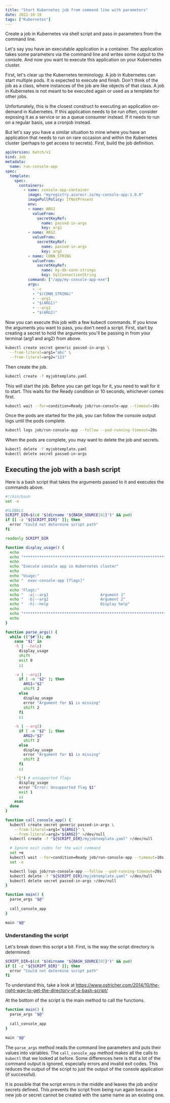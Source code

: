 ```yaml
---
title: "Start Kubernetes job from command line with parameters"
date: 2021-10-18
tags: ["Kubernetes"]
---
```


Create a job in Kubernetes via shell script and pass in parameters from the
command line.

<!--more-->

Let's say you have an executable application in a container. The application
takes some parameters via the command line and writes some output to the
console. And now you want to execute this application on your Kubernetes
cluster.

First, let's clear up the Kubernetes terminology. A job in Kubernetes can
start multiple pods. It is expected to execute and finish. Don't think of the
job as a class, where instances of the job are like objects of that class. A
job in Kubernetes is not meant to be executed again or used as a template for
other jobs. 

Unfortunately, this is the closest construct to executing an application
on-demand in Kubernetes. If this application needs to be run often, consider
exposing it as a service or as a queue consumer instead. If it needs to run on
a regular basis, use a cronjob instead.

But let's say you have a similar situation to mine where you have an
application that needs to run on rare occasion and within the Kubernetes
cluster (perhaps to get access to secrets). First, build the job definition.

```yaml
apiVersion: batch/v1
kind: Job
metadata:
  name: run-console-app
spec:
  template:
    spec:
      containers:
        - name: console-app-container
          image: "myregistry.azurecr.io/my-console-app:1.0.0"
          imagePullPolicy: IfNotPresent
          env:
          - name: ARG1
            valueFrom:
              secretKeyRef:
                name: passed-in-args
                key: arg1
          - name: ARG2
            valueFrom:
              secretKeyRef:
                name: passed-in-args
                key: arg2
          - name: CONN_STRING
            valueFrom:
              secretKeyRef:
                name: my-db-conn-strings
                key: SqlConnectionString
          command: ["/app/my-console-app-exe"]
          args:
            - -c 
            - "$(CONN_STRING)"
            - --arg1 
            - "$(ARG1)"
            - --arg2 
            - "$(ARG2)"
```

Now you can execute this job with a few kubectl commands. If you know the
arguments you want to pass, you don't need a script. First, start by creating
a secret to hold the arguments you'll be passing in from your terminal
(arg1 and arg2) from above.

```bash
kubectl create secret generic passed-in-args \
  --from-literal=arg1="abc" \
  --from-literal=arg2="123"
```

Then create the job.

```bash
kubectl create -f myjobtemplate.yaml
```

This will start the job. Before you can get logs for it, you need to wait for
it to start. This waits for the Ready condition or 10 seconds, whichever comes
first.

```bash
kubectl wait --for=condition=Ready job/run-console-app --timeout=10s
```

Once the pods are started for the job, you can follow the console output logs
until the pods complete.

```bash
kubectl logs job/run-console-app --follow --pod-running-timeout=20s
```

When the pods are complete, you may want to delete the job and secrets.

```bash
kubectl delete -f myjobtemplate.yaml
kubectl delete secret passed-in-args
```

## Executing the job with a bash script

Here is a bash script that takes the arguments passed to it and executes the
commands above.

```bash
#!/bin/bash
set -e

#GLOBALS
SCRIPT_DIR=$(cd "$(dirname "${BASH_SOURCE[0]}")" && pwd)
if [[ -z "${SCRIPT_DIR}" ]]; then
  error "Could not determine script path"
fi

readonly SCRIPT_DIR

function display_usage() {
  echo
  echo "********************************************************************************"
  echo
  echo "Execute console app in Kubernetes cluster"
  echo 
  echo "Usage:"
  echo "  exec-console-app [flags]"
  echo 
  echo "Flags:"
  echo "  -a|--arg1                       Argument 1"
  echo "  -b|--arg2                       Argument 2"
  echo "  -h|--help                       Display help"
  echo 
  echo "********************************************************************************"
  echo
}

function parse_args() {
  while (("$#")); do
    case "$1" in
    -h | --help)
      display_usage
      shift
      exit 0
      ;;
    
    -a | --arg1)
      if [ -n "$2" ]; then
        ARG1="$2"
        shift 2
      else
        display_usage
        error "Argument for $1 is missing"
        shift 2
      fi
      ;;
    
    -b | --arg2)
      if [ -n "$2" ]; then
        ARG2="$2"
        shift 2
      else
        display_usage
        error "Argument for $1 is missing"
        shift 2
      fi
      ;;

    -*|*) # unsupported flags
      display_usage
      error "Error: Unsupported flag $1"
      exit 1
      ;;
    esac
  done
}

function call_console_app() {
  kubectl create secret generic passed-in-args \
    --from-literal=arg1="${ARG1}" \
    --from-literal=arg2="${ARG2}" >/dev/null
  kubectl create -f "${SCRIPT_DIR}/myjobtemplate.yaml" >/dev/null

  # Ignore exit codes for the wait command
  set +e
  kubectl wait --for=condition=Ready job/run-console-app --timeout=10s 2>/dev/null
  set -e

  kubectl logs job/run-console-app --follow --pod-running-timeout=20s --ignore-errors=true
  kubectl delete -f "${SCRIPT_DIR}/myjobtemplate.yaml" >/dev/null
  kubectl delete secret passed-in-args >/dev/null
}

function main() {
  parse_args "$@"
  
  call_console_app
}

main "$@"
```

### Understanding the script

Let's break down this script a bit. First, is the way the script directory is
determined:

```bash
SCRIPT_DIR=$(cd "$(dirname "${BASH_SOURCE[0]}")" && pwd)
if [[ -z "${SCRIPT_DIR}" ]]; then
  error "Could not determine script path"
fi
```

To understand this, take a look at
https://www.ostricher.com/2014/10/the-right-way-to-get-the-directory-of-a-bash-script/

At the bottom of the script is the main method to call the functions.

```bash
function main() {
  parse_args "$@"
  
  call_console_app
}

main "$@"
```

The `parse_args` method reads the command line parameters and puts their values
into variables. The `call_console_app` method makes all the calls to `kubectl`
that we looked at before. Some differences here is that a lot of the command
output is ignored, especially errors and invalid exit codes. This reduces the
output of the script to just the output of the console application (if
successful).

It is possible that the script errors in the middle and leaves the job and/or
secrets defined. This prevents the script from being run again because a new
job or secret cannot be created with the same name as an existing one.
